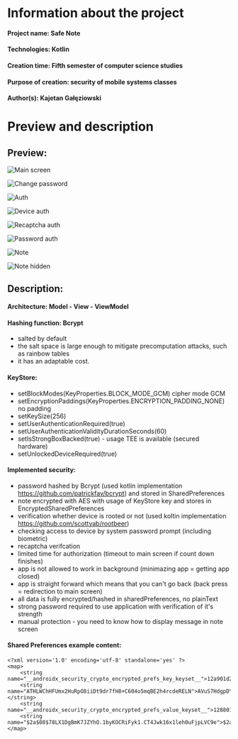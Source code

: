 # Information about the project

#### Project name: Safe Note
#### Technologies: Kotlin
#### Creation time: Fifth semester of computer science studies
#### Purpose of creation: security of mobile systems classes
#### Author(s): Kajetan Gałęziowski 

# Preview and description

## Preview:

![Main screen](./img/main.jpg)

![Change password](./img/changePassword.jpg)

![Auth](./img/auth.jpg)

![Device auth](./img/deviceAuth.jpg)

![Recaptcha auth](./img/recaptchaAuth.jpg)

![Password auth](./img/passwordAuth.jpg)

![Note](./img/note.jpg)

![Note hidden](./img/noteHidden.jpg)

## Description:

#### Architecture: Model - View - ViewModel

#### Hashing function: Bcrypt
- salted by default
- the salt space is large enough to mitigate precomputation attacks, such as rainbow tables
- it has an adaptable cost.

#### KeyStore:
- setBlockModes(KeyProperties.BLOCK_MODE_GCM) cipher mode GCM
- setEncryptionPaddings(KeyProperties.ENCRYPTION_PADDING_NONE) no padding
- setKeySize(256)
- setUserAuthenticationRequired(true)
- setUserAuthenticationValidityDurationSeconds(60)
- setIsStrongBoxBacked(true) - usage TEE is available (secured hardware)
- setUnlockedDeviceRequired(true)

#### Implemented security:
- password hashed by Bcrypt (used kotlin implementation https://github.com/patrickfav/bcrypt) and stored in SharedPreferences
- note encrypted with AES with usage of KeyStore key and stores in EncryptedSharedPreferences
- verification whether device is rooted or not (used koltin implementation https://github.com/scottyab/rootbeer)
- checking access to device by system password prompt (including biometric)
- recaptcha verifcation
- limited time for authorization (timeout to main screen if count down finishes)
- app is not allowed to work in background (minimazing app = getting app closed)
- app is straight forward which means that you can't go back (back press = redirection to main screen)
- all data is fully encrypted/hashed in sharedPreferences, no plainText
- strong password required to use application with verification of it's strength
- manual protection - you need to know how to display message in note screen

#### Shared Preferences example content:

```
<?xml version='1.0' encoding='utf-8' standalone='yes' ?>
<map>
    <string name="__androidx_security_crypto_encrypted_prefs_key_keyset__">12a901d2b0be375c392f71da296184fa2c12b5df54443239ce514d5571c319bc775c480e0800772e6bb998eb4d68db5bab001c0332111ebcee1bb8da47caee0972e9532847ad1c33f4d64a140c8503b3d467fbb206d134722f7a833a85a38930b59cd7a68ac111ab7a842c6fd392ea1160bb482b790d0fe40a265844986414a7a847182b58dc9c0f729118fc4c8f58d8a99fbb7dc3f319b6a625e76df396a92ba6e9d2deca6ea131cc6687b91a4408a8b0ad8e03123c0a30747970652e676f6f676c65617069732e636f6d2f676f6f676c652e63727970746f2e74696e6b2e4165735369764b6579100118a8b0ad8e032001</string>
    <string name="ATHLWChHFUmx2HuRpO8iiDt9dr7fH8+C604o5mqBE2h4rcdeRELN">AVuS7HdgpDYLNg0AYIBtKOYaOSitmPWv3MlD4j3FCFoN80w4LIBE3GQ=</string>
    <string name="__androidx_security_crypto_encrypted_prefs_value_keyset__">128801b0a2bd2925640cb873a0a56bd4a82c6f84e2801e8f98c7e22f991274a4908ed72d916b1dae61f78169f4732dacfba7f2636c5beb094ef94fe2cd2e8389914319fd0e24d1432c3bcdad0169eb4862fce9bbe0dd122299cba8c563cde1dbf369163cb85f88af31465c18ea9a4c2e2fcd82c472058733b5edd033f5402c57bfaa1112bafe316c9c3dd01a4408f7d8cbdc05123c0a30747970652e676f6f676c65617069732e636f6d2f676f6f676c652e63727970746f2e74696e6b2e41657347636d4b6579100118f7d8cbdc052001</string>
    <string name="$2a$08$78LX1DgBmK7JZYhO.1byKOCRiFyk1.CT4Jwk16x1leh0uFjpLVC9e">$2a$14$2Z4Wc0exOFS82Wsq4fr6oOqe.E7R6rXrSC5V9bFzsjXvzIY.Kr9CO</string>
</map>
```

